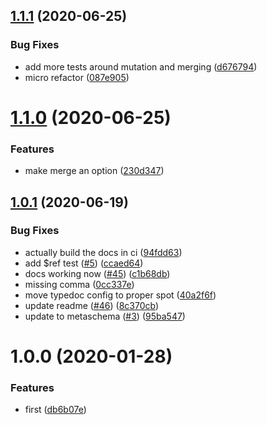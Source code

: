 ## [1.1.1](https://github.com/json-schema-tools/traverse/compare/1.1.0...1.1.1) (2020-06-25)


### Bug Fixes

* add more tests around mutation and merging ([d676794](https://github.com/json-schema-tools/traverse/commit/d676794348414670b510fbf41e11f675562383cc))
* micro refactor ([087e905](https://github.com/json-schema-tools/traverse/commit/087e905f3cfcd308750eb998fa2489a0a5868f9a))

# [1.1.0](https://github.com/json-schema-tools/traverse/compare/1.0.1...1.1.0) (2020-06-25)


### Features

* make merge an option ([230d347](https://github.com/json-schema-tools/traverse/commit/230d347208f073eaca618d13aa6d6230974dd4df))

## [1.0.1](https://github.com/json-schema-tools/traverse/compare/1.0.0...1.0.1) (2020-06-19)


### Bug Fixes

* actually build the docs in ci ([94fdd63](https://github.com/json-schema-tools/traverse/commit/94fdd63230d6082db13d7b173bb391305a87b4ef))
* add $ref test ([#5](https://github.com/json-schema-tools/traverse/issues/5)) ([ccaed64](https://github.com/json-schema-tools/traverse/commit/ccaed643a8fbcd150c7c9b34677e3a031bdd4050))
* docs working now ([#45](https://github.com/json-schema-tools/traverse/issues/45)) ([c1b68db](https://github.com/json-schema-tools/traverse/commit/c1b68db66718ff4248180e65b730203f88c83d50))
* missing comma ([0cc337e](https://github.com/json-schema-tools/traverse/commit/0cc337e49bcf46e1a81916171bb4d0e0457cc382))
* move typedoc config to proper spot ([40a2f6f](https://github.com/json-schema-tools/traverse/commit/40a2f6f95b3bdeb2da3a4c5ee3b96509959d028f))
* update readme ([#46](https://github.com/json-schema-tools/traverse/issues/46)) ([8c370cb](https://github.com/json-schema-tools/traverse/commit/8c370cb802692a18c3f02c39d523ff5dea61a959))
* update to metaschema ([#3](https://github.com/json-schema-tools/traverse/issues/3)) ([95ba547](https://github.com/json-schema-tools/traverse/commit/95ba5477fdf0a3c8e05df819eadd1f4a8baa51d3))

# 1.0.0 (2020-01-28)


### Features

* first ([db6b07e](https://github.com/json-schema-tools/traverse/commit/db6b07ec836ce773ef4748b63e726c02a3a8dfa7))
